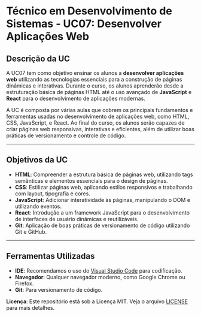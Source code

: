 # Técnico em Desenvolvimento de Sistemas - UC07: Desenvolver Aplicações Web

## Descrição da UC

A UC07 tem como objetivo ensinar os alunos a **desenvolver aplicações web** utilizando as tecnologias essenciais para a construção de páginas dinâmicas e interativas. Durante o curso, os alunos aprenderão desde a estruturação básica de páginas HTML até o uso avançado de **JavaScript** e **React** para o desenvolvimento de aplicações modernas.

A UC é composta por várias aulas que cobrem os principais fundamentos e ferramentas usadas no desenvolvimento de aplicações web, como HTML, CSS, JavaScript, e React. Ao final do curso, os alunos serão capazes de criar páginas web responsivas, interativas e eficientes, além de utilizar boas práticas de versionamento e controle de código.

---

## Objetivos da UC

- **HTML**: Compreender a estrutura básica de páginas web, utilizando tags semânticas e elementos essenciais para o design de páginas.
- **CSS**: Estilizar páginas web, aplicando estilos responsivos e trabalhando com layout, tipografia e cores.
- **JavaScript**: Adicionar interatividade às páginas, manipulando o DOM e utilizando eventos.
- **React**: Introdução a um framework JavaScript para o desenvolvimento de interfaces de usuário dinâmicas e reutilizáveis.
- **Git**: Aplicação de boas práticas de versionamento de código utilizando Git e GitHub.

---



## Ferramentas Utilizadas

- **IDE**: Recomendamos o uso do [Visual Studio Code](https://code.visualstudio.com/) para codificação.
- **Navegador**: Qualquer navegador moderno, como Google Chrome ou Firefox.
- **Git**: Para versionamento de código.



**Licença**: Este repositório está sob a Licença MIT. Veja o arquivo [LICENSE](LICENSE) para mais detalhes.
